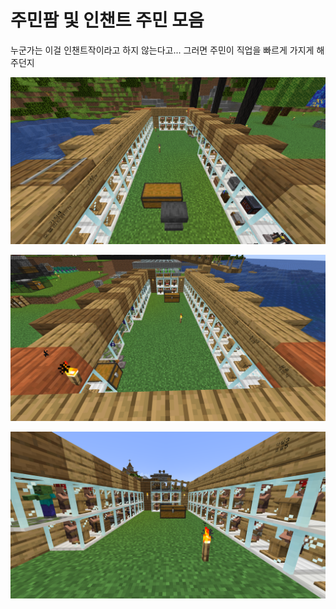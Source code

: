 # 주민팜 및 인챈트 주민 모음

누군가는 이걸 인챈트작이라고 하지 않는다고...
그러면 주민이 직업을 빠르게 가지게 해주던지

![asdf](../../asset/systems/viliager_farm/main1.png)

![asdf](../../asset/systems/viliager_farm/main2.png)

![asdf](../../asset/systems/viliager_farm/main3.png)
